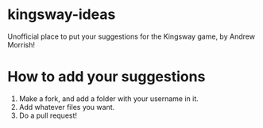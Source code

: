 # kingsway-ideas
Unofficial place to put your suggestions for the Kingsway game, by Andrew Morrish!

# How to add your suggestions
1. Make a fork, and add a folder with your username in it.
2. Add whatever files you want.
3. Do a pull request!
